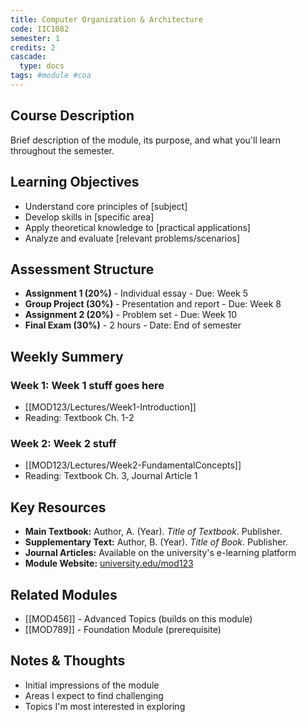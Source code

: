 ```yaml
---
title: Computer Organization & Architecture
code: IIC1082
semester: 1
credits: 2
cascade:
  type: docs
tags: #module #coa
---
```

## Course Description
Brief description of the module, its purpose, and what you'll learn throughout the semester.

## Learning Objectives
- Understand core principles of [subject]
- Develop skills in [specific area]
- Apply theoretical knowledge to [practical applications]
- Analyze and evaluate [relevant problems/scenarios]

## Assessment Structure
- **Assignment 1 (20%)** - Individual essay - Due: Week 5
- **Group Project (30%)** - Presentation and report - Due: Week 8
- **Assignment 2 (20%)** - Problem set - Due: Week 10
- **Final Exam (30%)** - 2 hours - Date: End of semester

## Weekly Summery
### Week 1: Week 1 stuff goes here
- [[MOD123/Lectures/Week1-Introduction]]
- Reading: Textbook Ch. 1-2
### Week 2: Week 2 stuff
- [[MOD123/Lectures/Week2-FundamentalConcepts]]
- Reading: Textbook Ch. 3, Journal Article 1

## Key Resources
- **Main Textbook:** Author, A. (Year). *Title of Textbook*. Publisher.
- **Supplementary Text:** Author, B. (Year). *Title of Book*. Publisher.
- **Journal Articles:** Available on the university's e-learning platform
- **Module Website:** [university.edu/mod123](https://university.edu/mod123)

## Related Modules
- [[MOD456]] - Advanced Topics (builds on this module)
- [[MOD789]] - Foundation Module (prerequisite)

## Notes & Thoughts
- Initial impressions of the module
- Areas I expect to find challenging
- Topics I'm most interested in exploring